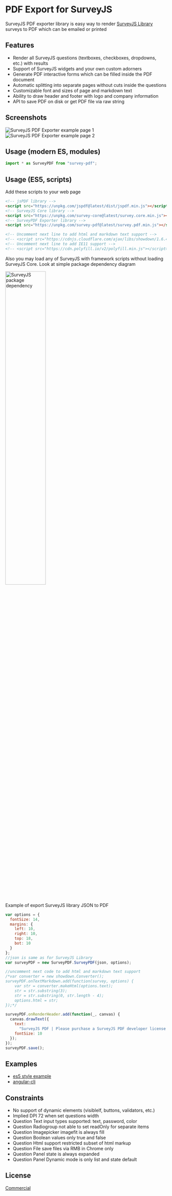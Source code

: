 # PDF Export for SurveyJS

SurveyJS PDF exporter library is easy way to render [SurveyJS Library](https://surveyjs.io/Overview/Library/) surveys to PDF which can be emailed or printed

## Features

- Render all SurveyJS questions (textboxes, checkboxes, dropdowns, etc.) with results
- Support of SurveyJS widgets and your own custom adorners
- Generate PDF interactive forms which can be filled inside the PDF document
- Automatic splitting into separate pages without cuts inside the questions
- Customizable font and sizes of page and markdown text
- Ability to draw header and footer with logo and company information
- API to save PDF on disk or get PDF file via raw string

## Screenshots

![SurveyJS PDF Exporter example page 1](https://github.com/surveyjs/surveyjs/blob/master/docs/images/survey-pdf-page-1.png?raw=true)
![SurveyJS PDF Exporter example page 2](https://github.com/surveyjs/surveyjs/blob/master/docs/images/survey-pdf-page-2.png?raw=true)

## Usage (modern ES, modules)

```javascript
import * as SurveyPDF from "survey-pdf";
```

## Usage (ES5, scripts)

Add these scripts to your web page

```html
<!-- jsPDF library -->
<script src="https://unpkg.com/jspdf@latest/dist/jspdf.min.js"></script>
<!-- SurveyJS Core library -->
<script src="https://unpkg.com/survey-core@latest/survey.core.min.js"></script>
<!-- SurveyPDF Exporter library -->
<script src="https://unpkg.com/survey-pdf@latest/survey.pdf.min.js"></script>

<!-- Uncomment next line to add html and markdown text support -->
<!-- <script src="https://cdnjs.cloudflare.com/ajax/libs/showdown/1.6.4/showdown.min.js"></script> -->
<!-- Uncomment next line to add IE11 support -->
<!-- <script src="https://cdn.polyfill.io/v2/polyfill.min.js"></script> -->
```

Also you may load any of SurveyJS with framework scripts without loading SurveyJS Core. Look at simple package dependency diagram

<img src="https://github.com/surveyjs/surveyjs/blob/master/docs/images/package-dependency.png?raw=true" alt="SurveyJS package dependency" width="50%"/>

Example of export SurveyJS library JSON to PDF

```javascript
var options = {
  fontSize: 14,
  margins: {
    left: 10,
    right: 10,
    top: 18,
    bot: 10
  }
};
//json is same as for SurveyJS Library
var surveyPDF = new SurveyPDF.SurveyPDF(json, options);

//uncomment next code to add html and markdown text support
/*var converter = new showdown.Converter();
surveyPDF.onTextMarkdown.add(function(survey, options) {
    var str = converter.makeHtml(options.text);
    str = str.substring(3);
    str = str.substring(0, str.length - 4);
    options.html = str;
});*/

surveyPDF.onRenderHeader.add(function(_, canvas) {
  canvas.drawText({
    text:
      "SurveyJS PDF | Please purchase a SurveyJS PDF developer license to use it in your app | https://surveyjs.io/Buy",
    fontSize: 10
  });
});
surveyPDF.save();
```

## Examples

- [es5 style example](https://surveyjs.io/Examples/Pdf-Export)
- [angular-cli](https://codesandbox.io/s/survey-pdf-angular-example-xpev7)

## Constraints

- No support of dynamic elements (visibleIf, buttons, validators, etc.)
- Implied DPI 72 when set questions width
- Question Text input types supported: text, password, color
- Question Radiogroup not able to set readOnly for separate items
- Question Imagepicker imagefit is always fill
- Question Boolean values only true and false
- Question Html support restricted subset of html markup
- Question File save files via RMB in Chrome only
- Question Panel state is always expanded
- Question Panel Dynamic mode is only list and state default

## License

[Commercial](https://surveyjs.io/Home/Licenses#PdfExport)
